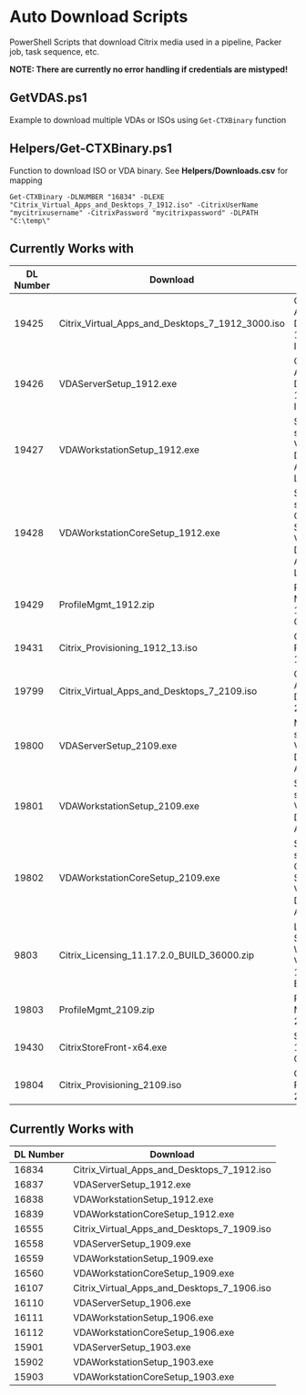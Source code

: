 # Auto Download Scripts
PowerShell Scripts that download Citrix media used in a pipeline, Packer job, task sequence, etc.

**NOTE: There are currently no error handling if credentials are mistyped!**

## GetVDAS.ps1
Example to download multiple VDAs or ISOs using `Get-CTXBinary` function

## Helpers/Get-CTXBinary.ps1
Function to download ISO or VDA binary.  See **Helpers/Downloads.csv** for mapping

`Get-CTXBinary -DLNUMBER "16834" -DLEXE "Citrix_Virtual_Apps_and_Desktops_7_1912.iso" -CitrixUserName "mycitrixusername" -CitrixPassword "mycitrixpassword" -DLPATH "C:\temp\"`

## Currently Works with
| DL Number | Download | Name |
| --- | --- | --- |
|19425|Citrix_Virtual_Apps_and_Desktops_7_1912_3000.iso|Citrix Virtual Apps and Desktops 7 1912 CU3 ISO|
|19426|VDAServerSetup_1912.exe|Citrix Virtual Apps and Desktops 7 1912 CU3 ISO|Multi-session OS Virtual Delivery Agent 1912 LTSR CU3|
|19427|VDAWorkstationSetup_1912.exe|Single-session OS Virtual Delivery Agent 1912 LTSR CU3|
|19428|VDAWorkstationCoreSetup_1912.exe|Single-session OS Core Services Virtual Delivery Agent 1912 LTSR CU3|
|19429|ProfileMgmt_1912.zip|Profile Management 1912 LTSR CU3|
|19431|Citrix_Provisioning_1912_13.iso|Citrix Provisioning 1312 CU3|
|19799|Citrix_Virtual_Apps_and_Desktops_7_2109.iso|Citrix Virtual Apps and Desktops 7 2109 ISO|
|19800|VDAServerSetup_2109.exe|Multi-session OS Virtual Delivery Agent 2109|
|19801|VDAWorkstationSetup_2109.exe|Single-session OS Virtual Delivery Agent 2109|
|19802|VDAWorkstationCoreSetup_2109.exe|Single-session OS Core Services Virtual Delivery Agent 2109|
|9803|Citrix_Licensing_11.17.2.0_BUILD_36000.zip|License Server for Windows - Version 11.17.2.0 Build 36000|
|19803|ProfileMgmt_2109.zip|Profile Management 2109|
|19430|CitrixStoreFront-x64.exe |StoreFront 1912 LTSR CU3|
|19804|Citrix_Provisioning_2109.iso|Citrix Provisioning 2109|

## Currently Works with
| DL Number | Download |
| --- | --- |
|16834|Citrix_Virtual_Apps_and_Desktops_7_1912.iso|
|16837|VDAServerSetup_1912.exe|
|16838|VDAWorkstationSetup_1912.exe|
|16839|VDAWorkstationCoreSetup_1912.exe|
|16555|Citrix_Virtual_Apps_and_Desktops_7_1909.iso|
|16558|VDAServerSetup_1909.exe|
|16559|VDAWorkstationSetup_1909.exe|
|16560|VDAWorkstationCoreSetup_1909.exe|
|16107|Citrix_Virtual_Apps_and_Desktops_7_1906.iso|
|16110|VDAServerSetup_1906.exe|
|16111|VDAWorkstationSetup_1906.exe|
|16112|VDAWorkstationCoreSetup_1906.exe|
|15901|VDAServerSetup_1903.exe|
|15902|VDAWorkstationSetup_1903.exe|
|15903|VDAWorkstationCoreSetup_1903.exe|

